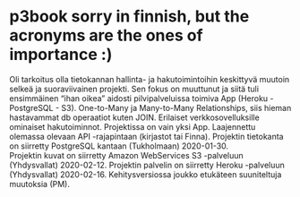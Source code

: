 # p3book sorry in finnish, but the acronyms are the ones of importance :)
Oli tarkoitus olla tietokannan  hallinta- ja hakutoimintoihin keskittyvä muutoin selkeä ja suoraviivainen projekti.
Sen fokus on muuttunut ja siitä tuli ensimmäinen “ihan oikea” aidosti pilvipalveluissa toimiva App (Heroku - PostgreSQL - S3).
One-to-Many ja Many-to-Many Relationships, siis hieman hastavammat db operaatiot kuten JOIN.
Erilaiset verkkosovelluksille ominaiset hakutoiminnot. Projektissa on vain yksi App.
Laajennettu olemassa olevaan API -rajapintaan (kirjastot tai Finna).
Projektin tietokanta on siirretty PostgreSQL kantaan (Tukholmaan) 2020-01-30.  
Projektin kuvat on siirretty Amazon WebServices S3 -palveluun (Yhdysvallat) 2020-02-12.
Projektin palvelin on siirretty Heroku -palveluun (Yhdysvallat) 2020-02-16.
Kehitysversiossa joukko etukäteen suuniteltuja muutoksia (PM).

